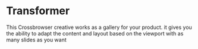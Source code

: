 # Transformer
This Crossbrowser creative works as a gallery for your product. it gives you the ability to adapt the content and layout based on the viewport with as many slides as you want
